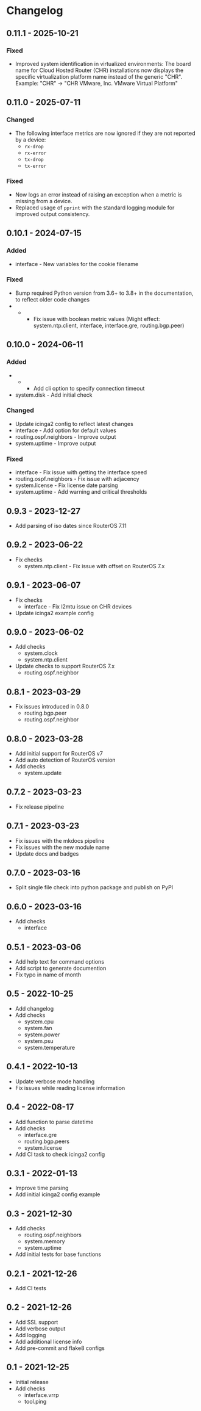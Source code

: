 Changelog
=========

0.11.1 - 2025-10-21
-------------------

### Fixed

- Improved system identification in virtualized environments:
  The board name for Cloud Hosted Router (CHR) installations now displays the specific virtualization platform name instead of the generic "CHR".
  Example: "CHR" -> "CHR VMware, Inc. VMware Virtual Platform"

0.11.0 - 2025-07-11
-------------------

### Changed

- The following interface metrics are now ignored if they are not reported by a device:
  - `rx-drop`
  - `rx-error`
  - `tx-drop`
  - `tx-error`

### Fixed

- Now logs an error instead of raising an exception when a metric is missing from a device.
- Replaced usage of `pprint` with the standard logging module for improved output consistency.

0.10.1 - 2024-07-15
-------------------

### Added

- interface - New variables for the cookie filename

### Fixed

- Bump required Python version from 3.6+ to 3.8+ in the documentation, to reflect older code changes
- * - Fix issue with boolean metric values (Might effect: system.ntp.client, interface, interface.gre, routing.bgp.peer)

0.10.0 - 2024-06-11
-------------------

### Added

- * - Add cli option to specify connection timeout
- system.disk - Add initial check

### Changed

- Update icinga2 config to reflect latest changes
- interface - Add option for default values
- routing.ospf.neighbors - Improve output
- system.uptime - Improve output

### Fixed

- interface - Fix issue with getting the interface speed
- routing.ospf.neighbors - Fix issue with adjacency
- system.license - Fix license date parsing
- system.uptime - Add warning and critical thresholds


0.9.3 - 2023-12-27
------------------

- Add parsing of iso dates since RouterOS 7.11

0.9.2 - 2023-06-22
------------------

- Fix checks
  - system.ntp.client - Fix issue with offset on RouterOS 7.x

0.9.1 - 2023-06-07
------------------

- Fix checks
  - interface - Fix l2mtu issue on CHR devices
- Update icinga2 example config

0.9.0 - 2023-06-02
------------------

- Add checks
  - system.clock
  - system.ntp.client
- Update checks to support RouterOS 7.x
  - routing.ospf.neighbor

0.8.1 - 2023-03-29
------------------

- Fix issues introduced in 0.8.0
  - routing.bgp.peer
  - routing.ospf.neighbor

0.8.0 - 2023-03-28
------------------

- Add initial support for RouterOS v7
- Add auto detection of RouterOS version
- Add checks
  - system.update

0.7.2 - 2023-03-23
------------------

- Fix release pipeline

0.7.1 - 2023-03-23
------------------

- Fix issues with the mkdocs pipeline
- Fix issues with the new module name
- Update docs and badges

0.7.0 - 2023-03-16
------------------

- Split single file check into python package and publish on PyPI

0.6.0 - 2023-03-16
------------------

- Add checks
  - interface

0.5.1 - 2023-03-06
------------------

- Add help text for command options
- Add script to generate documention
- Fix typo in name of month

0.5 - 2022-10-25
----------------

- Add changelog
- Add checks
  - system.cpu
  - system.fan
  - system.power
  - system.psu
  - system.temperature

0.4.1 - 2022-10-13
------------------

- Update verbose mode handling
- Fix issues while reading license information

0.4 - 2022-08-17
----------------

- Add function to parse datetime
- Add checks
  - interface.gre
  - routing.bgp.peers
  - system.license
- Add CI task to check icinga2 config

0.3.1 - 2022-01-13
------------------

- Improve time parsing
- Add initial icinga2 config example

0.3 - 2021-12-30
----------------

- Add checks
  - routing.ospf.neighbors
  - system.memory
  - system.uptime
- Add initial tests for base functions

0.2.1 - 2021-12-26
------------------

- Add CI tests

0.2 - 2021-12-26
----------------

- Add SSL support
- Add verbose output
- Add logging
- Add additional license info
- Add pre-commit and flake8 configs

0.1 - 2021-12-25
----------------

- Initial release
- Add checks
  - interface.vrrp
  - tool.ping
